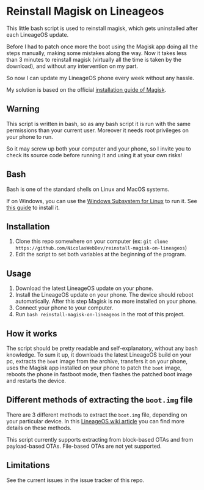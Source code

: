 # Reinstall Magisk on Lineageos

This little bash script is used to reinstall magisk, which gets uninstalled after each LineageOS update.

Before I had to patch once more the boot using the Magisk app doing all the steps manually, making some mistakes along the way. Now it takes less than 3 minutes to reinstall magisk (virtually all the time is taken by the download), and without any intervention on my part.

So now I can update my LineageOS phone every week without any hassle.

My solution is based on the official [installation guide of Magisk](https://topjohnwu.github.io/Magisk/install.html).

## Warning

This script is written in bash, so as any bash script it is run with the same permissions than your current user.
Moreover it needs root privileges on your phone to run.

So it may screw up both your computer and your phone, so I invite you to check its source code before running it and using it at your own risks!

## Bash

Bash is one of the standard shells on Linux and MacOS systems.

If on Windows, you can use the [Windows Subsystem for Linux](https://en.wikipedia.org/wiki/Windows_Subsystem_for_Linux) to run it. See [this guide](https://docs.microsoft.com/en-us/windows/wsl/install) to install it.

## Installation

1. Clone this repo somewhere on your computer (ex: `git clone https://github.com/NicolasWebDev/reinstall-magisk-on-lineageos`)
2. Edit the script to set both variables at the beginning of the program.

## Usage

1. Download the latest LineageOS update on your phone.
2. Install the LineageOS update on your phone. The device should reboot automatically. After this step Magisk is no more installed on your phone.
4. Connect your phone to your computer.
5. Run `bash reinstall-magisk-on-lineageos` in the root of this project.

## How it works

The script should be pretty readable and self-explanatory, without any bash knowledge.
To sum it up, it downloads the latest LineageOS build on your pc, extracts the `boot` image from the archive, transfers it on your phone, uses the Magisk app installed on your phone to patch the `boot` image, reboots the phone in fastboot mode, then flashes the patched boot image and restarts the device.

## Different methods of extracting the `boot.img` file

There are 3 different methods to extract the `boot.img` file, depending on your particular device. In this [LineageOS wiki article](https://wiki.lineageos.org/extracting_blobs_from_zips) you can find more details on these methods.

This script currently supports extracting from block-based OTAs and from payload-based OTAs. File-based OTAs are not yet supported.

## Limitations

See the current issues in the issue tracker of this repo.
